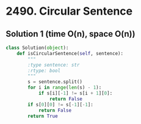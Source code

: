 # 2490. Circular Sentence

## Solution 1 (time O(n), space O(n))

```python
class Solution(object):
    def isCircularSentence(self, sentence):
        """
        :type sentence: str
        :rtype: bool
        """
        s = sentence.split()
        for i in range(len(s) - 1):
            if s[i][-1] != s[i + 1][0]:
                return False
        if s[0][0] != s[-1][-1]:
            return False
        return True
```
